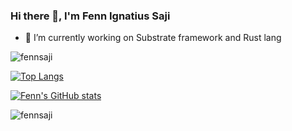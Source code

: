 ### Hi there 👋, I'm Fenn Ignatius Saji

- 🔭 I’m currently working on Substrate framework and Rust lang

<p align="left"> <img src="https://komarev.com/ghpvc/?username=fennsaji&label=Profile%20views&color=0e75b6&style=flat" alt="fennsaji" /> </p>

[![Top Langs](https://github-readme-stats.vercel.app/api/top-langs/?username=fennsaji&layout=compact)](https://github.com/anuraghazra/github-readme-stats)

[![Fenn's GitHub stats](https://github-readme-stats.vercel.app/api?username=fennsaji&count_private=true&show_icons=true)](https://github.com/anuraghazra/github-readme-stats)

<p><img align="center" src="https://github-readme-streak-stats.herokuapp.com/?user=fennsaji" alt="fennsaji" /></p>

